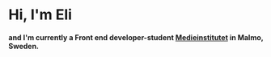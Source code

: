 # Hi, I'm Eli
#### and I'm currently a Front end developer-student <a href="https://medieinstitutet.se/utbildningar/front-end-developer/" target="_blank">Medieinstitutet</a> in Malmo, Sweden.
